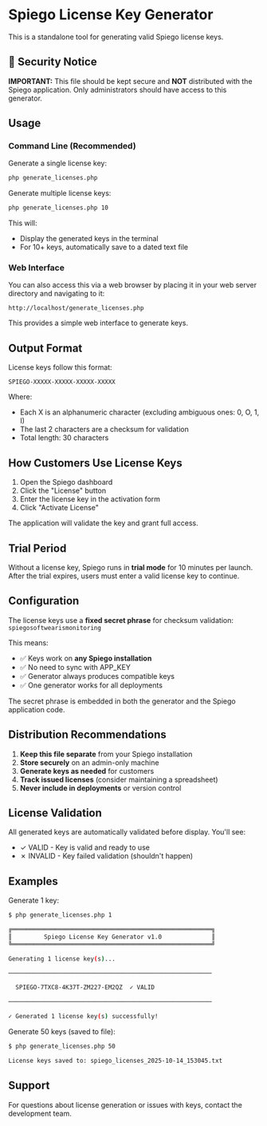 # Spiego License Key Generator

This is a standalone tool for generating valid Spiego license keys.

## 🔐 Security Notice

**IMPORTANT:** This file should be kept secure and **NOT** distributed with the Spiego application. Only administrators should have access to this generator.

## Usage

### Command Line (Recommended)

Generate a single license key:
```bash
php generate_licenses.php
```

Generate multiple license keys:
```bash
php generate_licenses.php 10
```

This will:
- Display the generated keys in the terminal
- For 10+ keys, automatically save to a dated text file

### Web Interface

You can also access this via a web browser by placing it in your web server directory and navigating to it:

```
http://localhost/generate_licenses.php
```

This provides a simple web interface to generate keys.

## Output Format

License keys follow this format:
```
SPIEGO-XXXXX-XXXXX-XXXXX-XXXXX
```

Where:
- Each X is an alphanumeric character (excluding ambiguous ones: 0, O, 1, I)
- The last 2 characters are a checksum for validation
- Total length: 30 characters

## How Customers Use License Keys

1. Open the Spiego dashboard
2. Click the "License" button
3. Enter the license key in the activation form
4. Click "Activate License"

The application will validate the key and grant full access.

## Trial Period

Without a license key, Spiego runs in **trial mode** for 10 minutes per launch. After the trial expires, users must enter a valid license key to continue.

## Configuration

The license keys use a **fixed secret phrase** for checksum validation: `spiegosoftwearismonitoring`

This means:
- ✅ Keys work on **any Spiego installation**
- ✅ No need to sync with APP_KEY
- ✅ Generator always produces compatible keys
- ✅ One generator works for all deployments

The secret phrase is embedded in both the generator and the Spiego application code.

## Distribution Recommendations

1. **Keep this file separate** from your Spiego installation
2. **Store securely** on an admin-only machine
3. **Generate keys as needed** for customers
4. **Track issued licenses** (consider maintaining a spreadsheet)
5. **Never include in deployments** or version control

## License Validation

All generated keys are automatically validated before display. You'll see:
- ✓ VALID - Key is valid and ready to use
- ✗ INVALID - Key failed validation (shouldn't happen)

## Examples

Generate 1 key:
```bash
$ php generate_licenses.php 1

╔════════════════════════════════════════════════════════╗
║         Spiego License Key Generator v1.0              ║
╚════════════════════════════════════════════════════════╝

Generating 1 license key(s)...

─────────────────────────────────────────────────────────

  SPIEGO-7TXC8-4K37T-ZM227-EM2QZ  ✓ VALID

─────────────────────────────────────────────────────────

✓ Generated 1 license key(s) successfully!
```

Generate 50 keys (saved to file):
```bash
$ php generate_licenses.php 50

License keys saved to: spiego_licenses_2025-10-14_153045.txt
```

## Support

For questions about license generation or issues with keys, contact the development team.

